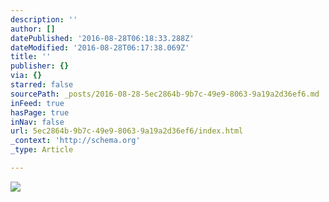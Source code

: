 ```yaml
---
description: ''
author: []
datePublished: '2016-08-28T06:18:33.288Z'
dateModified: '2016-08-28T06:17:38.069Z'
title: ''
publisher: {}
via: {}
starred: false
sourcePath: _posts/2016-08-28-5ec2864b-9b7c-49e9-8063-9a19a2d36ef6.md
inFeed: true
hasPage: true
inNav: false
url: 5ec2864b-9b7c-49e9-8063-9a19a2d36ef6/index.html
_context: 'http://schema.org'
_type: Article

---
```

![](https://the-grid-user-content.s3-us-west-2.amazonaws.com/b690dab3-03de-4870-b1ad-967b8948a2d7.png)